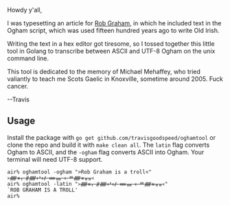 Howdy y'all,

I was typesetting an article for [Rob
Graham](https://github.com/robertdavidgraham), in which he included
text in the Ogham script, which was used fifteen hundred years ago to
write Old Irish.

Writing the text in a hex editor got tiresome, so I tossed together
this little tool in Golang to transcribe between ASCII and UTF-8
Ogham on the unix command line.

This tool is dedicated to the memory of Michael Mehaffey, who tried
valiantly to teach me Scots Gaelic in Knoxville, sometime around 2005.
Fuck cancer.

--Travis

## Usage

Install the package with `go get github.com/travisgoodspeed/oghamtool`
or clone the repo and build it with `make clean all`.  The `latin`
flag converts Ogham to ASCII, and the `-ogham` flag converts ASCII
into Ogham.  Your terminal will need UTF-8 support.

```
air% oghamtool -ogham ">Rob Graham is a troll<"
᚛ᚏᚑᚁ ᚌᚏᚐᚆᚐᚋ ᚔᚄ ᚐ ᚈᚏᚑᚂᚂ᚜
air% oghamtool -latin "᚛ᚏᚑᚁ ᚌᚏᚐᚆᚐᚋ ᚔᚄ ᚐ ᚈᚏᚑᚂᚂ᚜"
`ROB GRAHAM IS A TROLL'
air%
```
